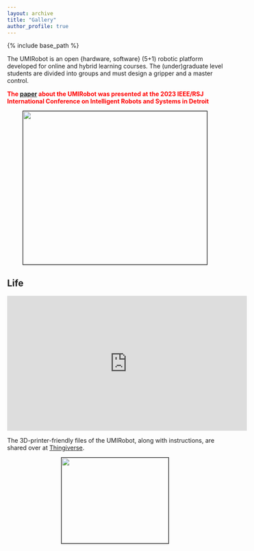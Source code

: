 ```yaml
---
layout: archive
title: "Gallery"
author_profile: true
---
```


{% include base_path %}

The UMIRobot is an open {hardware, software} (5+1) robotic platform developed for online and hybrid learning courses.
The (under)graduate level students are divided into groups and must design a gripper and a master control.

<span style="color: red">**The [paper](http://doi.org/10.1109/IROS55552.2023.10341347) about the UMIRobot was presented at the 2023 IEEE/RSJ International Conference on Intelligent Robots and Systems in Detroit**</span>

<p align="center">
<img style='border:1px solid #000000;' src="/images/umirobot_real.jpg" width="430" height="358">
</p>

## Life

<iframe width="560" height="315" src="https://www.youtube.com/embed/78IVNJ8RL_8" title="YouTube video player" frameborder="0" allow="accelerometer; autoplay; clipboard-write; encrypted-media; gyroscope; picture-in-picture; web-share" allowfullscreen></iframe>

The 3D-printer-friendly files of the UMIRobot, along with instructions, are shared over at [Thingiverse](https://www.thingiverse.com/thing:4797804).

<p align="center">
<img style='border:1px solid #000000;' src="/images/umirobot_raytrace_front_withtext.png" width="250" height="200">
</p>
